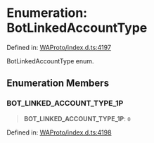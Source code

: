 # Enumeration: BotLinkedAccountType

Defined in: [WAProto/index.d.ts:4197](https://github.com/Fokusdotid/bail/blob/0fe6346a5ff68a74eb71890335c982b44e2da604/WAProto/index.d.ts#L4197)

BotLinkedAccountType enum.

## Enumeration Members

### BOT\_LINKED\_ACCOUNT\_TYPE\_1P

> **BOT\_LINKED\_ACCOUNT\_TYPE\_1P**: `0`

Defined in: [WAProto/index.d.ts:4198](https://github.com/Fokusdotid/bail/blob/0fe6346a5ff68a74eb71890335c982b44e2da604/WAProto/index.d.ts#L4198)
